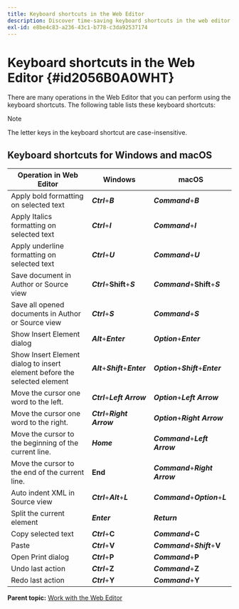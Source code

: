 ```yaml
---
title: Keyboard shortcuts in the Web Editor
description: Discover time-saving keyboard shortcuts in the web editor of AEM Guides. 
exl-id: e8be4c83-a236-43c1-b778-c3da92537174
---
```

# Keyboard shortcuts in the Web Editor {#id2056B0A0WHT}

There are many operations in the Web Editor that you can perform using the keyboard shortcuts. The following table lists these keyboard shortcuts:

>[!NOTE]
>
> The letter keys in the keyboard shortcut are case-insensitive.

## Keyboard shortcuts for Windows and macOS

|Operation in Web Editor|Windows|macOS |
|-----------------------|-----------------|-----------------|
|Apply bold formatting on selected text|***Ctrl***+***B***|***Command***+***B***|
|Apply Italics formatting on selected text|***Ctrl***+***I***|***Command***+***I***|
|Apply underline formatting on selected text|***Ctrl***+***U***|***Command***+***U***|
|Save document in Author or Source view|***Ctrl***+**Shift**+***S***|***Command***+**Shift**+***S***|
|Save all opened documents in Author or Source view|***Ctrl***+***S***|***Command***+***S***|
|Show Insert Element dialog|***Alt***+***Enter***|***Option***+***Enter***|
|Show Insert Element dialog to insert element before the selected element|***Alt***+***Shift***+***Enter***|***Option***+***Shift***+***Enter***|
|Move the cursor one word to the left.|***Ctrl***+***Left Arrow***| ***Option***+***Left Arrow***|
|Move the cursor one word to the right.|***Ctrl***+***Right Arrow***|***Option***+***Right Arrow***|
|Move the cursor to the beginning of the current line.|***Home***|***Command***+***Left Arrow***|
|Move the cursor to the end of the current line.|**End**|***Command***+***Right Arrow***|
|Auto indent XML in Source view|***Ctrl***+***Alt***+***L***|***Command***+***Option***+***L***|
|Split the current element|***Enter***|***Return***|
|Copy selected text|***Ctrl***+**C**|***Command***+**C**|
|Paste|***Ctrl***+**V**|***Command***+***Shift***+**V**|
|Open Print dialog|***Ctrl***+**P**|***Command***+**P**|
|Undo last action|***Ctrl***+**Z**|***Command***+**Z**|
|Redo last action|***Ctrl***+**Y**|***Command***+**Y**|

**Parent topic:** [Work with the Web Editor](web-editor.md)
